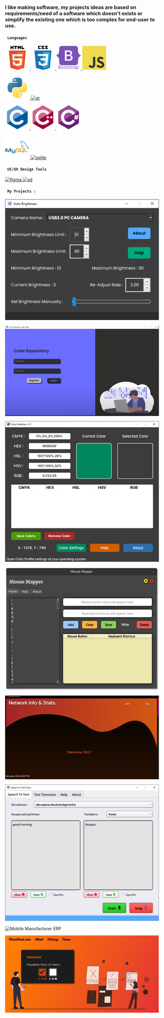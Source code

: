 
<h3>I like making software, my projects ideas are based on requirements/need of a software which doesn't exists or simplify the existing one which is too complex for end-user to use.</h3>

<h4 align="left"><code> Languages </code></h4>

<p align="left"> 
<a href="https://www.w3.org/html/" target="_blank" rel="noreferrer"> <img src="https://raw.githubusercontent.com/devicons/devicon/master/icons/html5/html5-original-wordmark.svg" alt="html5" width="80" height="80"/> </a><a href="https://www.w3schools.com/css/" target="_blank" rel="noreferrer"> <img src="https://raw.githubusercontent.com/devicons/devicon/master/icons/css3/css3-original-wordmark.svg" alt="css3" width="80" height="80"/> </a> <a href="https://getbootstrap.com" target="_blank" rel="noreferrer"> <img src="https://raw.githubusercontent.com/devicons/devicon/master/icons/bootstrap/bootstrap-plain-wordmark.svg" alt="bootstrap" width="80" height="80"/> </a><a href="https://developer.mozilla.org/en-US/docs/Web/JavaScript" target="_blank" rel="noreferrer"> <img src="https://raw.githubusercontent.com/devicons/devicon/master/icons/javascript/javascript-original.svg" alt="javascript" width="80" height="80"/> </a> 

<a href="https://www.python.org" target="_blank" rel="noreferrer"> <img src="https://raw.githubusercontent.com/devicons/devicon/master/icons/python/python-original.svg" alt="python" width="80" height="80"/> </a> <a href="https://www.qt.io/" target="_blank" rel="noreferrer"> <img src="https://upload.wikimedia.org/wikipedia/commons/0/0b/Qt_logo_2016.svg" alt="qt" width="80" height="80"/> </a>

<a href="https://www.cprogramming.com/" target="_blank" rel="noreferrer"> <img src="https://raw.githubusercontent.com/devicons/devicon/master/icons/c/c-original.svg" alt="c" width="80" height="80"/> </a> <a href="https://www.w3schools.com/cpp/" target="_blank" rel="noreferrer"> <img src="https://raw.githubusercontent.com/devicons/devicon/master/icons/cplusplus/cplusplus-original.svg" alt="cplusplus" width="80" height="80"/> </a> <a href="https://www.w3schools.com/cs/" target="_blank" rel="noreferrer"> <img src="https://raw.githubusercontent.com/devicons/devicon/master/icons/csharp/csharp-original.svg" alt="csharp" width="80" height="80"/> </a>

<a href="https://www.mysql.com/" target="_blank" rel="noreferrer"> <img src="https://raw.githubusercontent.com/devicons/devicon/master/icons/mysql/mysql-original-wordmark.svg" alt="mysql" width="80" height="80"/> </a> <a href="https://www.sqlite.org/" target="_blank" rel="noreferrer"> <img src="https://www.vectorlogo.zone/logos/sqlite/sqlite-icon.svg" alt="sqlite" width="80" height="80"/> </a> 

<h4><code> UI/UX Design Tools </code></h4>
<a href="https://www.figma.com/" target="_blank" rel="noreferrer"> <img src="https://www.vectorlogo.zone/logos/figma/figma-icon.svg" alt="figma" width="80" height="80"/> </a> <a href="https://www.adobe.com/products/xd.html" target="_blank" rel="noreferrer"> <img src="https://cdn.worldvectorlogo.com/logos/adobe-xd.svg" alt="xd" width="80" height="80"/> </a>


</p>

<h4><code> My Projects : </code></h4>

![Auto Brightness](https://github.com/ssbaraskar99/Auto-Brightness/raw/main/Screenshots/Capture.PNG?raw=true)

![Code Repository](https://github.com/ssbaraskar99/Code_Repository_v1.0/raw/main/Screenshots/Capture.PNG?raw=true?raw=true)

![Color Snatcher](https://github.com/ssbaraskar99/Color-Snatcher/raw/main/Screenshots/1.PNG?raw=true)

![Mouse Mapper](https://github.com/ssbaraskar99/Mouse_Mapper/raw/main/Screenshots/1.png?raw=true)

![Network_Info_and_Stats](https://github.com/ssbaraskar99/Network_Info._and_Stats./raw/main/Screenshots/1.PNG?raw=true)

![Speech to Text Typer](https://github.com/ssbaraskar99/Speech_to_Text_Typer/raw/main/Screenshots/1.PNG?raw=true)

![Mobile Manufacturer ERP](https://raw.githubusercontent.com/ssbaraskar99/Mobile_Manufacturer_ERP_v1.0/main/Screenshot/1.PNG)

![Visualizer Website](https://github.com/ssbaraskar99/Visualizer_Website/raw/main/Screenshots/Capture.PNG?raw=true)
